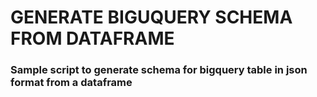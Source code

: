 # GENERATE BIGUQUERY SCHEMA FROM DATAFRAME

### Sample script to generate schema for bigquery table in json format from a dataframe
